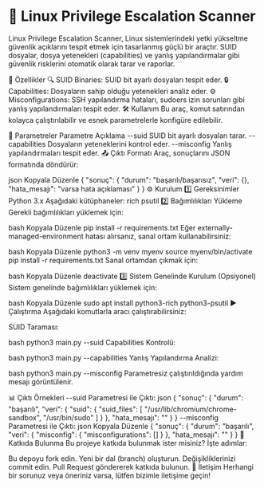 # 🚀 Linux Privilege Escalation Scanner
Linux Privilege Escalation Scanner, Linux sistemlerindeki yetki yükseltme güvenlik açıklarını tespit etmek için tasarlanmış güçlü bir araçtır. SUID dosyalar, dosya yetenekleri (capabilities) ve yanlış yapılandırmalar gibi güvenlik risklerini otomatik olarak tarar ve raporlar.

🌟 Özellikler
🔍 SUID Binaries: SUID bit ayarlı dosyaları tespit eder.
🔒 Capabilities: Dosyaların sahip olduğu yetenekleri analiz eder.
⚙️ Misconfigurations: SSH yapılandırma hataları, sudoers izin sorunları gibi yanlış yapılandırmaları tespit eder.
🛠️ Kullanım
Bu araç, komut satırından kolayca çalıştırılabilir ve esnek parametrelerle konfigüre edilebilir.

🎯 Parametreler
Parametre	Açıklama
--suid	SUID bit ayarlı dosyaları tarar.
--capabilities	Dosyaların yeteneklerini kontrol eder.
--misconfig	Yanlış yapılandırmaları tespit eder.
📤 Çıktı Formatı
Araç, sonuçlarını JSON formatında döndürür:

json
Kopyala
Düzenle
{
    "sonuç": {
        "durum": "başarılı/başarısız",
        "veri": {},
        "hata_mesajı": "varsa hata açıklaması"
    }
}
⚙️ Kurulum
1️⃣ Gereksinimler
Python 3.x
Aşağıdaki kütüphaneler:
rich
psutil
2️⃣ Bağımlılıkları Yükleme
Gerekli bağımlılıkları yüklemek için:

bash
Kopyala
Düzenle
pip install -r requirements.txt
Eğer externally-managed-environment hatası alırsanız, sanal ortam kullanabilirsiniz:

bash
Kopyala
Düzenle
python3 -m venv myenv
source myenv/bin/activate
pip install -r requirements.txt
Sanal ortamdan çıkmak için:

bash
Kopyala
Düzenle
deactivate
3️⃣ Sistem Genelinde Kurulum (Opsiyonel)
Sistem genelinde bağımlılıkları yüklemek için:

bash
Kopyala
Düzenle
sudo apt install python3-rich python3-psutil
▶️ Çalıştırma
Aşağıdaki komutlarla aracı çalıştırabilirsiniz:

SUID Taraması:

bash
python3 main.py --suid
Capabilities Kontrolü:

bash
python3 main.py --capabilities
Yanlış Yapılandırma Analizi:

bash
python3 main.py --misconfig
Parametresiz çalıştırıldığında yardım mesajı görüntülenir.

📊 Çıktı Örnekleri
--suid Parametresi ile Çıktı:
json
{
    "sonuç": {
        "durum": "başarılı",
        "veri": {
            "suid": {
                "suid_files": [
                    "/usr/lib/chromium/chrome-sandbox",
                    "/usr/bin/sudo"
                ]
            }
        },
        "hata_mesajı": ""
    }
}
--misconfig Parametresi ile Çıktı:
json
Kopyala
Düzenle
{
    "sonuç": {
        "durum": "başarılı",
        "veri": {
            "misconfig": {
                "misconfigurations": []
            }
        },
        "hata_mesajı": ""
    }
}
🤝 Katkıda Bulunma
Bu projeye katkıda bulunmak ister misiniz? İşte adımlar:

Bu depoyu fork edin.
Yeni bir dal (branch) oluşturun.
Değişikliklerinizi commit edin.
Pull Request göndererek katkıda bulunun.
📧 İletişim
Herhangi bir sorunuz veya öneriniz varsa, lütfen bizimle iletişime geçin!
